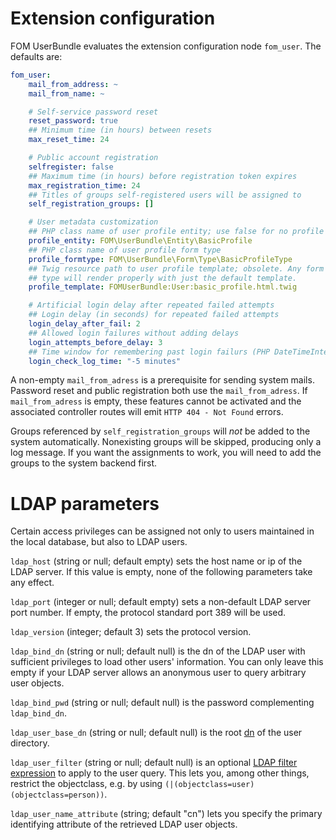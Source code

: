 # Extension configuration
FOM UserBundle evaluates the extension configuration node `fom_user`.
The defaults are:
```yaml
fom_user:
    mail_from_address: ~
    mail_from_name: ~

    # Self-service password reset
    reset_password: true
    ## Minimum time (in hours) between resets
    max_reset_time: 24

    # Public account registration
    selfregister: false
    ## Maximum time (in hours) before registration token expires
    max_registration_time: 24
    ## Titles of groups self-registered users will be assigned to
    self_registration_groups: []

    # User metadata customization
    ## PHP class name of user profile entity; use false for no profile
    profile_entity: FOM\UserBundle\Entity\BasicProfile
    ## PHP class name of user profile form type
    profile_formtype: FOM\UserBundle\Form\Type\BasicProfileType
    ## Twig resource path to user profile template; obsolete. Any form
    ## type will render properly with just the default template.
    profile_template: FOMUserBundle:User:basic_profile.html.twig

    # Artificial login delay after repeated failed attempts
    ## Login delay (in seconds) for repeated failed attempts
    login_delay_after_fail: 2
    ## Allowed login failures without adding delays
    login_attempts_before_delay: 3
    ## Time window for remembering past login failurs (PHP DateTimeInterval format)
    login_check_log_time: "-5 minutes"
```

A non-empty `mail_from_adress` is a prerequisite for sending system mails. Password reset and public
registration both use the `mail_from_adress`. If `mail_from_adress` is empty, these features cannot
be activated and the associated controller routes will emit `HTTP 404 - Not Found` errors.

Groups referenced by `self_registration_groups` will _not_ be added to the system automatically.
Nonexisting groups will be skipped, producing only a log message. If you want the assignments to work,
you will need to add the groups to the system backend first.

# LDAP parameters
Certain access privileges can be assigned not only to users maintained in the local database,
but also to LDAP users.

`ldap_host` (string or null; default empty) sets the host name or ip of the LDAP server.
If this value is empty, none of the following parameters take any effect.

`ldap_port` (integer or null; default empty) sets a non-default LDAP server port number.
If empty, the protocol standard port 389 will be used.

`ldap_version` (integer; default 3) sets the protocol version.

`ldap_bind_dn` (string or null; default null) is the dn of the LDAP user with
sufficient privileges to load other users' information. You can only leave
this empty if your LDAP server allows an anonymous user to query arbitrary user objects.

`ldap_bind_pwd` (string or null; default null) is the password complementing `ldap_bind_dn`.

`ldap_user_base_dn` (string or null; default null) is the root [dn](https://ldap.com/ldap-dns-and-rdns/) of the user directory.

`ldap_user_filter` (string or null; default null) is an optional [LDAP filter expression](https://ldap.com/ldap-filters/)
to apply to the user query. This lets you, among other things, restrict the
objectclass, e.g. by using `(|(objectclass=user)(objectclass=person))`.

`ldap_user_name_attribute` (string; default "cn") lets you specify the primary identifying
attribute of the retrieved LDAP user objects.

